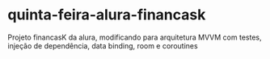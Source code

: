 # quinta-feira-alura-financask
Projeto financasK da alura, modificando para arquitetura MVVM com testes, injeção de dependência, data binding, room e coroutines
